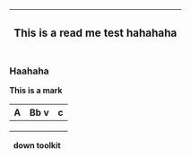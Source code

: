 ﻿|<h3>**This is a read me test hahahaha**</h3>|
| :- |
### Haahaha

**This is a mark**

|**A**|**Bb v**|**c**|
| :- | :- | :- |
||||
||||
||||
` `**down toolkit**
